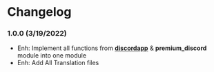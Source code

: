Changelog
=========

### 1.0.0 (3/19/2022)
- Enh: Implement all functions from **[discordapp](https://github.com/GreenMeteor/discordapp)** & **premium_discord** module into one module
- Enh: Add All Translation files

